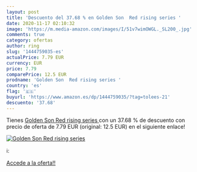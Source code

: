 ```yaml
---
layout: post
title: 'Descuento del 37.68 % en Golden Son  Red rising series '
date: 2020-11-17 02:10:32
image: 'https://m.media-amazon.com/images/I/51v7wimOWGL._SL200_.jpg'
comments: true
category: ofertas
author: ring
slug: '1444759035-es'
actualPrice: 7.79 EUR
currency: EUR
price: 7.79
comparePrice: 12.5 EUR
prodname: 'Golden Son  Red rising series '
country: 'es'
flag: '🇪🇸'
buyurl: 'https://www.amazon.es/dp/1444759035/?tag=tolees-21'
descuento: '37.68'
---
```


Tienes [Golden Son  Red rising series ](https://www.amazon.es/dp/1444759035/?tag=tolees-21) con un 37.68 % de descuento con precio de oferta de 7.79 EUR (original: 12.5 EUR) en el siguiente enlace!

[![Golden Son  Red rising series ](https://m.media-amazon.com/images/I/51v7wimOWGL._SL200_.jpg)](https://www.amazon.es/dp/1444759035/?tag=tolees-21)

ℹ️:


[Accede a la oferta!!](https://www.amazon.es/dp/1444759035/?tag=tolees-21)
